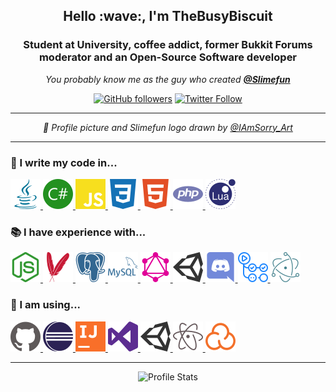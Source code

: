 <h2 align="center">Hello :wave:, I'm TheBusyBiscuit</h1>
<h3 align="center">Student at University, coffee addict, former Bukkit Forums moderator and an Open-Source Software developer</h3>

<p align="center">
  <em>You probably know me as the guy who created <a href="https://github.com/Slimefun"><strong>@Slimefun</strong></a></em>
</p>

<p align="center">
  <a href="https://github.com/TheBusyBiscuit"><img alt="GitHub followers" src="https://img.shields.io/github/followers/TheBusyBiscuit?label=%40TheBusyBiscuit&style=social"></a>
  <a href="https://twitter.com/TheBusyBiscuit"><img alt="Twitter Follow" src="https://img.shields.io/twitter/follow/TheBusyBiscuit?label=%40TheBusyBiscuit&style=social"></a>
</p>

<hr/>
<p align="center">
  <em>
    🎨 Profile picture and Slimefun logo drawn by <a href="https://www.instagram.com/iamsorry_art/">@IAmSorry_Art</a>
  </em>
</p>
<hr/>

### :speech_balloon: I write my code in...

<a title="Java" href="https://github.com/TheBusyBiscuit?tab=repositories&language=java">
  <img alt="Java" height="48px" src="https://raw.githubusercontent.com/TheBusyBiscuit/TheBusyBiscuit/master/icons/java.svg" />
</a>
<a title="C#" href="https://github.com/TheBusyBiscuit?tab=repositories&language=c%23">
  <img alt="C Sharp" height="48px" src="https://raw.githubusercontent.com/TheBusyBiscuit/TheBusyBiscuit/master/icons/csharp.svg" />
</a>
<a title="JavaScript" href="https://github.com/TheBusyBiscuit?tab=repositories&language=javascript">
  <img alt="Java Script" height="48px" src="https://raw.githubusercontent.com/TheBusyBiscuit/TheBusyBiscuit/master/icons/javascript.svg" />
</a>
<a title="CSS" href="https://github.com/TheBusyBiscuit?tab=repositories&language=css">
  <img alt="CSS" height="48px" src="https://raw.githubusercontent.com/TheBusyBiscuit/TheBusyBiscuit/master/icons/css3.svg" />
</a>
<a title="HTML" href="https://github.com/TheBusyBiscuit?tab=repositories&language=html">
  <img alt="HTML" height="48px" src="https://raw.githubusercontent.com/TheBusyBiscuit/TheBusyBiscuit/master/icons/html5.svg" />
</a>
<a title="PHP" href="https://github.com/TheBusyBiscuit?tab=repositories&language=php">
  <img alt="PHP" height="48px" src="https://raw.githubusercontent.com/TheBusyBiscuit/TheBusyBiscuit/master/icons/php.svg" />
</a>
<a title="Lua" href="https://github.com/TheBusyBiscuit?tab=repositories&language=lua">
  <img alt="Lua" height="48px" src="https://raw.githubusercontent.com/TheBusyBiscuit/TheBusyBiscuit/master/icons/lua.svg" />
</a>

### :books: I have experience with...

<a title="node.js" href="https://nodejs.org/">
  <img alt="Node JS" height="48px" src="https://raw.githubusercontent.com/TheBusyBiscuit/TheBusyBiscuit/master/icons/nodejs.svg" />
</a>
<a title="Apache Maven" href="https://maven.apache.org/">
  <img alt="Maven" height="48px" src="https://raw.githubusercontent.com/TheBusyBiscuit/TheBusyBiscuit/master/icons/maven.svg" />
</a>
<a title="Postgresql" href="https://www.postgresql.org/">
  <img alt="Postgresql" height="48px" src="https://raw.githubusercontent.com/TheBusyBiscuit/TheBusyBiscuit/master/icons/postgresql.svg" />
</a>
<a title="MySQL" href="https://www.mysql.com/">
  <img alt="MySQL" height="48px" src="https://raw.githubusercontent.com/TheBusyBiscuit/TheBusyBiscuit/master/icons/mysql.svg" />
</a>
<a title="GraphQL" href="https://graphql.org/">
  <img alt="GraphQL" height="48px" src="https://raw.githubusercontent.com/TheBusyBiscuit/TheBusyBiscuit/master/icons/graphql.svg" />
</a>
<a title="Unity3D" href="https://unity.com/">
  <img alt="Unity 3D" height="48px" src="https://raw.githubusercontent.com/TheBusyBiscuit/TheBusyBiscuit/master/icons/unity.svg" />
</a>
<a title="Discord" href="https://discord.com/">
  <img alt="Discord" height="48px" src="https://raw.githubusercontent.com/TheBusyBiscuit/TheBusyBiscuit/master/icons/discord.svg" />
</a>
<a title="GitHub Actions" href="https://github.com/features/actions">
  <img alt="GitHub Actions" height="48px" src="https://raw.githubusercontent.com/TheBusyBiscuit/TheBusyBiscuit/master/icons/githubactions.svg" />
</a>
<a title="ElectronJS" href="https://www.electronjs.org/">
  <img alt="ElectronJS" height="48px" src="https://raw.githubusercontent.com/TheBusyBiscuit/TheBusyBiscuit/master/icons/electron.svg" />
</a>
  
### :wrench: I am using...

<a title="GitHub" href="https://github.com/">
  <img alt="GitHub" height="48px" src="https://raw.githubusercontent.com/TheBusyBiscuit/TheBusyBiscuit/master/icons/github.svg" />
</a>
<a title="Eclipse IDE" href="https://www.eclipse.org/">
  <img alt="Eclipse" height="48px" src="https://raw.githubusercontent.com/TheBusyBiscuit/TheBusyBiscuit/master/icons/eclipse.svg"/>
</a>
<a title="IntelliJ IDEA" href="https://www.jetbrains.com/idea/">
  <img alt="IntelliJ IDEA" height="48px" src="https://raw.githubusercontent.com/TheBusyBiscuit/TheBusyBiscuit/master/icons/intellijidea.svg" />
</a>
<a title="Visual Studio" href="https://visualstudio.microsoft.com/">
  <img alt="Visual Studio" height="48px" src="https://raw.githubusercontent.com/TheBusyBiscuit/TheBusyBiscuit/master/icons/visualstudio.svg" />
</a>
<a title="Unity3D" href="https://unity.com/">
  <img alt="Unity 3D" height="48px" src="https://raw.githubusercontent.com/TheBusyBiscuit/TheBusyBiscuit/master/icons/unity.svg" />
</a>
<a title="Atom" href="https://atom.io/">
  <img alt="Atom" height="48px" src="https://raw.githubusercontent.com/TheBusyBiscuit/TheBusyBiscuit/master/icons/atom.svg" />
</a>
<a title="Sonarcloud" href="https://sonarcloud.io/">
  <img alt="Sonarcloud" height="48px" src="https://raw.githubusercontent.com/TheBusyBiscuit/TheBusyBiscuit/master/icons/sonarcloud.svg" />
</a>

<hr/>

<p align="center">
  <img src="https://github-readme-stats.vercel.app/api?username=TheBusyBiscuit&show_icons=true&hide_border=true&bg_color=35,638aff,36509e,283357&title_color=e6e6e6&text_color=dbdbdb&icon_color=eba254" alt="Profile Stats">
</p>
